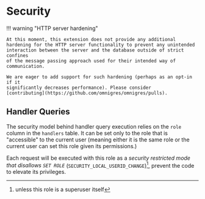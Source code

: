 <!-- @formatter:off -->

# Security


!!! warning "HTTP server hardening"

    At this moment, this extension does not provide any additional
    hardening for the HTTP server functionality to prevent any unintended
    interaction between the server and the database outside of strict confines
    of the message passing approach used for their intended way of communication.

    We are eager to add support for such hardening (perhaps as an opt-in if it 
    significantly decreases performance). Please consider
    [contributing](https://github.com/omnigres/omnigres/pulls).
    


## Handler Queries

The security model behind handler query execution relies on the
`role` column in the `handlers` table. It can be set only
to the role that is "accessible" to the current user (meaning either
it is the same role or the current user can set this role given its
permissions.)

Each request will be executed with this role as a _security
restricted mode that disallows `SET ROLE`_ (`SECURITY_LOCAL_USERID_CHANGE`)[^unless-superuser],
prevent the code to elevate its privileges.

[^unless-superuser]: unless this role is a superuser itself